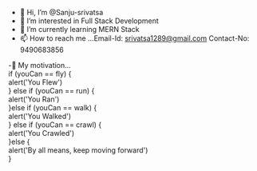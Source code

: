 - 👋 Hi, I’m @Sanju-srivatsa
- 👀 I’m interested in Full Stack Development
- 🌱 I’m currently learning MERN Stack 
- 📫 How to reach me ...Email-Id: srivatsa1289@gmail.com 
                        Contact-No: 9490683856
                        
                        
                        
-💞️  My motivation...               
if (youCan == fly) {                                                                                                                                                  
alert('You Flew')                                                                                                                                                                                                                                                                                                                       
} else if (youCan == run) {                                                                                                                                                                                                                                                                                                             
  alert('You Ran')                                                                                                                                                    
}else if (youCan  == walk) {                                                                                                                                          
  alert('You Walked')                                                                                                                                                 
} else if (youCan == crawl) {                                                                                                                                         
  alert('You Crawled')                                                                                                                                                
}else {                                                                                                                                                               
alert('By all means, keep moving forward')                                                                                                                            
}                                                                                               
<!---
Sanju-srivatsa/Sanju-srivatsa is a ✨ special ✨ repository because its `README.md` (this file) appears on your GitHub profile.
You can click the Preview link to take a look at your changes.
--->
